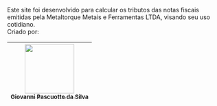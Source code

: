 Este site foi desenvolvido para calcular os tributos das notas fiscais emitidas pela Metaltorque Metais e Ferramentas LTDA, visando seu uso cotidiano. <br>
Criado por:

|[<img src="https://avatars.githubusercontent.com/u/100391366?v=4" width=115><br><sub>Giovanni Pascuotte da Silva</sub>](https://www.github.com/gean12390)|
|:--:|
